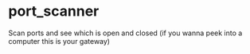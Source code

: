 # port_scanner
Scan ports and see which is open and closed (if you wanna peek into a computer this is your gateway)
